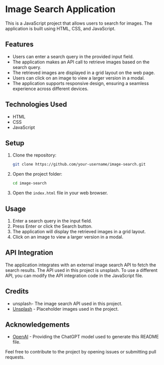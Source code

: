 # Image Search Application

This is a JavaScript project that allows users to search for images. The application is built using HTML, CSS, and JavaScript.

## Features

- Users can enter a search query in the provided input field.
- The application makes an API call to retrieve images based on the search query.
- The retrieved images are displayed in a grid layout on the web page.
- Users can click on an image to view a larger version in a modal.
- The application supports responsive design, ensuring a seamless experience across different devices.

## Technologies Used

- HTML
- CSS
- JavaScript

## Setup

1. Clone the repository:

   ```bash
   git clone https://github.com/your-username/image-search.git
   ```

2. Open the project folder:

   ```bash
   cd image-search
   ```

3. Open the `index.html` file in your web browser.

## Usage

1. Enter a search query in the input field.
2. Press Enter or click the Search button.
3. The application will display the retrieved images in a grid layout.
4. Click on an image to view a larger version in a modal.

## API Integration

The application integrates with an external image search API to fetch the search results. The API used in this project is unsplash. To use a different API, you can modify the API integration code in the JavaScript file.

## Credits

- unsplash- The image search API used in this project.
- [Unsplash](https://unsplash.com) - Placeholder images used in the project.



## Acknowledgements

- [OpenAI](https://openai.com) - Providing the ChatGPT model used to generate this README file.

Feel free to contribute to the project by opening issues or submitting pull requests.
